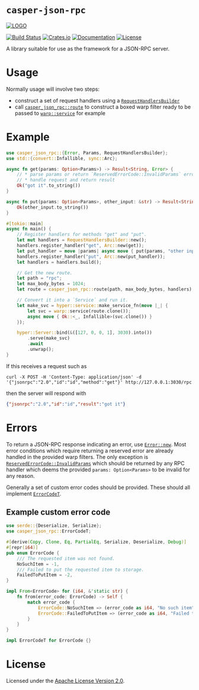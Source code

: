 # `casper-json-rpc`

[![LOGO](https://raw.githubusercontent.com/casper-network/casper-node/master/images/Casper_Assoc_Wordmark_Red_RGB.png)](https://casper.network/)

[![Build Status](https://drone-auto-casper-network.casperlabs.io/api/badges/casper-network/casper-node/status.svg?branch=dev)](http://drone-auto-casper-network.casperlabs.io/casper-network/casper-node)
[![Crates.io](https://img.shields.io/crates/v/casper-json-rpc)](https://crates.io/crates/casper-json-rpc)
[![Documentation](https://docs.rs/casper-node/badge.svg)](https://docs.rs/casper-json-rpc)
[![License](https://img.shields.io/badge/license-Apache-blue)](https://github.com/casper-network/casper-node/blob/master/LICENSE)

A library suitable for use as the framework for a JSON-RPC server.

# Usage

Normally usage will involve two steps:
  * construct a set of request handlers using a
    [`RequestHandlersBuilder`](https://docs.rs/casper-json-rpc/latest/casper_json_rpc/struct.RequestHandlersBuilder.html)
  * call [`casper_json_rpc::route`](https://docs.rs/casper-json-rpc/latest/casper_json_rpc/fn.route.html) to construct a
    boxed warp filter ready to be passed to [`warp::service`](https://docs.rs/warp/latest/warp/fn.service.html) for
    example

# Example

```rust
use casper_json_rpc::{Error, Params, RequestHandlersBuilder};
use std::{convert::Infallible, sync::Arc};

async fn get(params: Option<Params>) -> Result<String, Error> {
    // * parse params or return `ReservedErrorCode::InvalidParams` error
    // * handle request and return result
    Ok("got it".to_string())
}

async fn put(params: Option<Params>, other_input: &str) -> Result<String, Error> {
    Ok(other_input.to_string())
}

#[tokio::main]
async fn main() {
    // Register handlers for methods "get" and "put".
    let mut handlers = RequestHandlersBuilder::new();
    handlers.register_handler("get", Arc::new(get));
    let put_handler = move |params| async move { put(params, "other input").await };
    handlers.register_handler("put", Arc::new(put_handler));
    let handlers = handlers.build();

    // Get the new route.
    let path = "rpc";
    let max_body_bytes = 1024;
    let route = casper_json_rpc::route(path, max_body_bytes, handlers);

    // Convert it into a `Service` and run it.
    let make_svc = hyper::service::make_service_fn(move |_| {
        let svc = warp::service(route.clone());
        async move { Ok::<_, Infallible>(svc.clone()) }
    });

    hyper::Server::bind(&([127, 0, 0, 1], 3030).into())
        .serve(make_svc)
        .await
        .unwrap();
}
```

If this receives a request such as

```
curl -X POST -H 'Content-Type: application/json' -d '{"jsonrpc":"2.0","id":"id","method":"get"}' http://127.0.0.1:3030/rpc
```

then the server will respond with

```json
{"jsonrpc":"2.0","id":"id","result":"got it"}
```

# Errors

To return a JSON-RPC response indicating an error, use
[`Error::new`](https://docs.rs/casper-json-rpc/latest/casper_json_rpc/struct.Error.html#method.new).  Most error
conditions which require returning a reserved error are already handled in the provided warp filters.  The only
exception is
[`ReservedErrorCode::InvalidParams`](https://docs.rs/casper-json-rpc/latest/casper_json_rpc/enum.ReservedErrorCode.html#variant.InvalidParams)
which should be returned by any RPC handler which deems the provided `params: Option<Params>` to be invalid for any
reason.

Generally a set of custom error codes should be provided.  These should all implement
[`ErrorCodeT`](https://docs.rs/casper-json-rpc/latest/casper_json_rpc/trait.ErrorCodeT.html).

## Example custom error code

```rust
use serde::{Deserialize, Serialize};
use casper_json_rpc::ErrorCodeT;

#[derive(Copy, Clone, Eq, PartialEq, Serialize, Deserialize, Debug)]
#[repr(i64)]
pub enum ErrorCode {
    /// The requested item was not found.
    NoSuchItem = -1,
    /// Failed to put the requested item to storage.
    FailedToPutItem = -2,
}

impl From<ErrorCode> for (i64, &'static str) {
    fn from(error_code: ErrorCode) -> Self {
        match error_code {
            ErrorCode::NoSuchItem => (error_code as i64, "No such item"),
            ErrorCode::FailedToPutItem => (error_code as i64, "Failed to put item"),
        }
    }
}

impl ErrorCodeT for ErrorCode {}
```

# License

Licensed under the [Apache License Version 2.0](https://github.com/casper-network/casper-node/blob/master/LICENSE).
